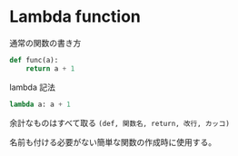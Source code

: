 # Lambda function

通常の関数の書き方

```python
def func(a):
    return a + 1
```

lambda 記法

```python
lambda a: a + 1
```

余計なものはすべて取る
`(def, 関数名, return, 改行, カッコ)`

名前も付ける必要がない簡単な関数の作成時に使用する。

